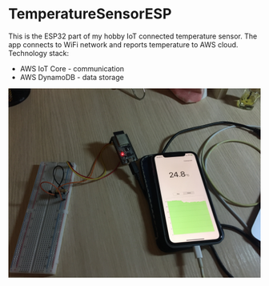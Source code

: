 # TemperatureSensorESP

This is the ESP32 part of my hobby IoT connected temperature sensor. The app connects to WiFi network and reports temperature to AWS cloud.   
Technology stack:
* AWS IoT Core - communication
* AWS DynamoDB - data storage

![Image](https://raw.githubusercontent.com/Banner2404/TemperatureSensor/master/readme_image.JPG)
